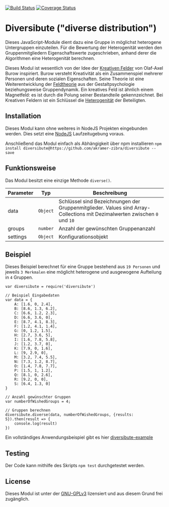 [![Build Status](https://api.travis-ci.com/akramer-zibra/diversibute.svg?branch=master)](https://travis-ci.com/github/akramer-zibra/diversibute) [![Coverage Status](https://coveralls.io/repos/github/akramer-zibra/diversibute/badge.svg?branch=48-coveralls-integration)](https://coveralls.io/github/akramer-zibra/diversibute?branch=48-coveralls-integration)

# Diversibute ("diverse distribution")
Dieses JavaScript-Module dient dazu eine Gruppe in möglichst heterogene Untergruppen einzuteilen. Für die Bewertung der Heterogenität werden den Gruppenmitgliedern Eigenschaftswerte zugeschrieben, anhand derer die Algorithmen eine Heterogenität berechnen.

Dieses Modul ist wesentlich von der Idee der [Kreativen Felder](http://olaf-axel-burow.de/index.php/forschung/kreative-felder) von Olaf-Axel Burow inspiriert. Burow versteht Kreativität als ein Zusammenspiel mehrerer Personen und deren sozialen Eigenschaften. Seine Theorie ist eine Weiterentwicklung der [Feldtheorie](https://de.wikipedia.org/wiki/Feldtheorie_(Psychologie)) aus der Gestaltpsychologie beziehungsweise Gruppendynamik. Ein kreatives Feld ist ähnlich einem Magnetfeld: es ist durch die Polung seiner Bestandteile gekennzeichnet. Bei Kreativen Feldern ist ein Schlüssel die [Heterogenität](https://de.wikipedia.org/wiki/Heterogenit%C3%A4t_%28P%C3%A4dagogik%29) der Beteiligten.

## Installation 
Dieses Modul kann ohne weiteres in NodeJS Projekten eingebunden werden. Dies setzt eine [NodeJS](https://nodejs.org/en/download/) Laufzeitugebung voraus.  

Anschließend das Modul einfach als Abhängigkeit über npm installieren `npm install diversibute@https://github.com/akramer-zibra/diversibute --save`

## Funktionsweise
Das Modul besitzt eine einzige Methode `diverse()`.

| Parameter | Typ | Beschreibung |
|---|---|---|
| data | `Object` | Schlüssel sind Bezeichnungen der Gruppenmitglieder. Values sind Array-Collections mit Dezimalwerten zwischen `0` und `10`
| groups | `number` | Anzahl der gewünschten Gruppenanzahl
| settings | `Object` | Konfigurationsobjekt

## Beispiel
Dieses Beispiel berechnet für eine Gruppe bestehend aus `19 Personen` und jeweils `3 Merkmalen` eine möglicht heterogene und ausgewogene Aufteilung in `4` Gruppen.

```
var diversibute = require('diversibute')

// Beispiel Eingabedaten
var data = {
    A: [1.6, 0, 2.4],
    B: [8.6, 1.3, 6.2],
    C: [6.6, 1.2, 2.3],
    D: [6.6, 3.6, 0],
    E: [8.7, 4.1, 8.3],
    F: [1.2, 4.1, 1.4],
    G: [0, 1.2, 1.5],
    H: [2.7, 3.6, 5],
    I: [1.6, 7.8, 5.8],
    J: [1.2, 3.7, 0],
    K: [7.9, 0, 1.6],
    L: [9, 2.9, 0],
    M: [3.2, 7.4, 5.5],
    N: [7.3, 1.2, 8.7],
    O: [1.4, 7.8, 7.7],
    P: [1.5, 1, 1.2],
    Q: [8.1, 0, 2.6],
    R: [9.2, 0, 0],
    S: [6.4, 1.3, 0]
}

// Anzahl gewünschter Gruppen
var numberOfWishedGroups = 4;

// Gruppen berechnen
diversibute.diverse(data, numberOfWishedGroups, {results: 5}).then(result => {
    console.log(result)
})
```

Ein vollständiges Anwendungsbeispiel gibt es hier [diversibute-example](https://github.com/akramer-zibra/diversibute-example)

## Testing
Der Code kann mithilfe des Skripts `npm test` durchgetestet werden.

## License
Dieses Modul ist unter der [GNU-GPLv3](LICENSE) lizensiert und aus diesem Grund frei zugänglich. 